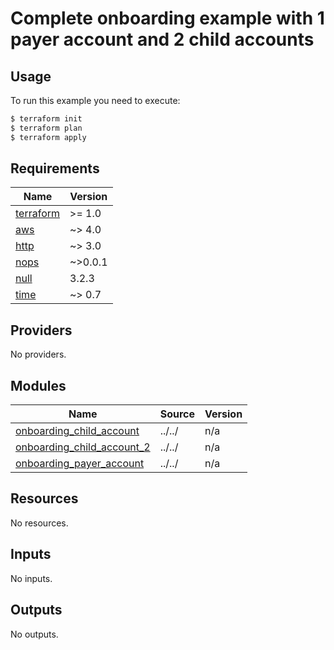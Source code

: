 # Complete onboarding example with 1 payer account and 2 child accounts



## Usage

To run this example you need to execute:

```bash
$ terraform init
$ terraform plan
$ terraform apply
```

<!-- BEGIN_TF_DOCS -->
## Requirements

| Name | Version |
|------|---------|
| <a name="requirement_terraform"></a> [terraform](#requirement\_terraform) | >= 1.0 |
| <a name="requirement_aws"></a> [aws](#requirement\_aws) | ~> 4.0 |
| <a name="requirement_http"></a> [http](#requirement\_http) | ~> 3.0 |
| <a name="requirement_nops"></a> [nops](#requirement\_nops) | ~>0.0.1 |
| <a name="requirement_null"></a> [null](#requirement\_null) | 3.2.3 |
| <a name="requirement_time"></a> [time](#requirement\_time) | ~> 0.7 |

## Providers

No providers.

## Modules

| Name | Source | Version |
|------|--------|---------|
| <a name="module_onboarding_child_account"></a> [onboarding\_child\_account](#module\_onboarding\_child\_account) | ../../ | n/a |
| <a name="module_onboarding_child_account_2"></a> [onboarding\_child\_account\_2](#module\_onboarding\_child\_account\_2) | ../../ | n/a |
| <a name="module_onboarding_payer_account"></a> [onboarding\_payer\_account](#module\_onboarding\_payer\_account) | ../../ | n/a |

## Resources

No resources.

## Inputs

No inputs.

## Outputs

No outputs.
<!-- END_TF_DOCS -->

